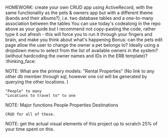 HOMEWORK: create your own CRUD app using ActiveRecord, with the same functionality as the pets & owners app but with a different theme (bands and their albums?), i.e. two database tables and a one-to-many association between the tables
You can use today's codealong in the repo above as your guide but I recommend not copy-pasting the code, rather type it out afresh - this will force you to run it through your fingers and brain, and make you think about what's happening
Bonus:
can the pets edit page allow the user to change the owner a pet belongs to? Ideally using a dropdown menu to select from the list of available owners in the system? (without hardcoding the owner names and IDs in the ERB template)? :thinking_face:


NOTE: What are the primary models: 
    "Rental Properties" (No link to any other db member through sql, however one col will be generated by querying the other locations. )

    "People" to many
    "Locations to travel to" to one


NOTE: Major functions
    People
    Properties
    Destinations

    CRUD for all of these.
    
NOTE: get the actual visual elements of this project up to scratch 25% of your time spent on this. 